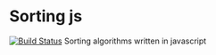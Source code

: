 # Sorting js
[![Build Status](https://travis-ci.org/pure-js/sorting-js.svg?branch=master)](https://travis-ci.org/pure-js/sorting-js)
Sorting algorithms written in javascript
